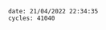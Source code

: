 

                date: 21/04/2022 22:34:35
                cycles: 41040

                         